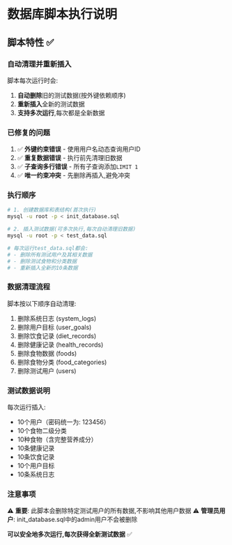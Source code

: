 # 数据库脚本执行说明

## 脚本特性 ✅

### 自动清理并重新插入
脚本每次运行时会:
1. **自动删除**旧的测试数据(按外键依赖顺序)
2. **重新插入**全新的测试数据
3. **支持多次运行**,每次都是全新数据

### 已修复的问题
1. ✅ **外键约束错误** - 使用用户名动态查询用户ID
2. ✅ **重复数据错误** - 执行前先清理旧数据
3. ✅ **子查询多行错误** - 所有子查询添加`LIMIT 1`
4. ✅ **唯一约束冲突** - 先删除再插入,避免冲突

### 执行顺序
```bash
# 1. 创建数据库和表结构(首次执行)
mysql -u root -p < init_database.sql

# 2. 插入测试数据(可多次执行,每次自动清理旧数据)
mysql -u root -p < test_data.sql

# 每次运行test_data.sql都会:
# - 删除所有测试用户及其相关数据
# - 删除测试食物和分类数据
# - 重新插入全新的10条数据
```

### 数据清理流程
脚本按以下顺序自动清理:
1. 删除系统日志 (system_logs)
2. 删除用户目标 (user_goals)
3. 删除饮食记录 (diet_records)
4. 删除健康记录 (health_records)
5. 删除食物数据 (foods)
6. 删除食物分类 (food_categories)
7. 删除测试用户 (users)

### 测试数据说明
每次运行插入:
- 10个用户（密码统一为: 123456）
- 10个食物二级分类
- 10种食物（含完整营养成分）
- 10条健康记录
- 10条饮食记录
- 10个用户目标
- 10条系统日志

### 注意事项
⚠️ **重要**: 此脚本会删除特定测试用户的所有数据,不影响其他用户数据
⚠️ **管理员用户**: init_database.sql中的admin用户不会被删除

**可以安全地多次运行,每次获得全新测试数据** ✅